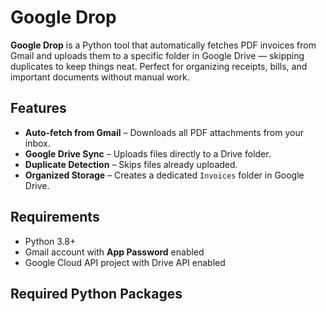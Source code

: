 # Google Drop

**Google Drop** is a Python tool that automatically fetches PDF invoices from Gmail and uploads them to a specific folder in Google Drive — skipping duplicates to keep things neat. Perfect for organizing receipts, bills, and important documents without manual work.

## Features
- **Auto-fetch from Gmail** – Downloads all PDF attachments from your inbox.  
- **Google Drive Sync** – Uploads files directly to a Drive folder.  
- **Duplicate Detection** – Skips files already uploaded.  
- **Organized Storage** – Creates a dedicated `Invoices` folder in Google Drive.  

## Requirements
- Python 3.8+  
- Gmail account with **App Password** enabled  
- Google Cloud API project with Drive API enabled  

## Required Python Packages
